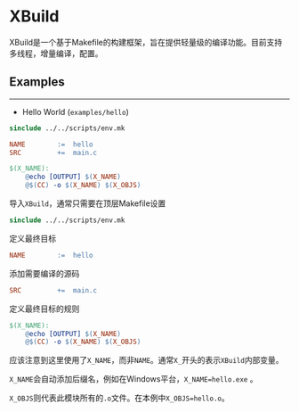 # XBuild
XBuild是一个基于Makefile的构建框架，旨在提供轻量级的编译功能。目前支持多线程，增量编译，配置。

## Examples
---
- Hello World (`examples/hello`)

```makefile
sinclude ../../scripts/env.mk

NAME		:=	hello
SRC			+=	main.c

$(X_NAME):
	@echo [OUTPUT] $(X_NAME)
	@$(CC) -o $(X_NAME) $(X_OBJS)
```
导入`XBuild`，通常只需要在顶层Makefile设置
```makefile
sinclude ../../scripts/env.mk
```
定义最终目标
```makefile
NAME		:=	hello
```
添加需要编译的源码
```makefile
SRC			+=	main.c
```
定义最终目标的规则
```makefile
$(X_NAME):
	@echo [OUTPUT] $(X_NAME)
	@$(CC) -o $(X_NAME) $(X_OBJS)
```
应该注意到这里使用了`X_NAME`，而非`NAME`。通常`X_`开头的表示`XBuild`内部变量。

`X_NAME`会自动添加后缀名，例如在Windows平台，`X_NAME=hello.exe`	。

`X_OBJS`则代表此模块所有的`.o`文件。在本例中`X_OBJS=hello.o`。